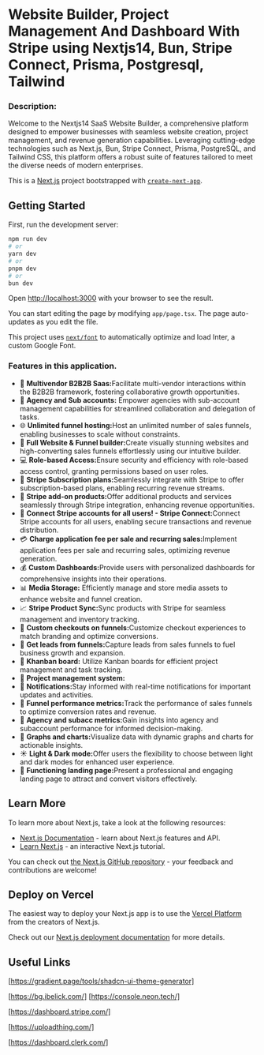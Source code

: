 # Website Builder, Project Management And Dashboard With Stripe using Nextjs14, Bun, Stripe Connect, Prisma, Postgresql, Tailwind

### Description:
Welcome to the Nextjs14 SaaS Website Builder, a comprehensive platform designed to empower businesses with seamless website creation, project management, and revenue generation capabilities. Leveraging cutting-edge technologies such as Next.js, Bun, Stripe Connect, Prisma, PostgreSQL, and Tailwind CSS, this platform offers a robust suite of features tailored to meet the diverse needs of modern enterprises.


This is a [Next.js](https://nextjs.org/) project bootstrapped with [`create-next-app`](https://github.com/vercel/next.js/tree/canary/packages/create-next-app).

## Getting Started

First, run the development server:

```bash
npm run dev
# or
yarn dev
# or
pnpm dev
# or
bun dev
```

Open [http://localhost:3000](http://localhost:3000) with your browser to see the result.

You can start editing the page by modifying `app/page.tsx`. The page auto-updates as you edit the file.

This project uses [`next/font`](https://nextjs.org/docs/basic-features/font-optimization) to automatically optimize and load Inter, a custom Google Font.

### Features in this application.
- 🤯 <b>Multivendor B2B2B Saas:</b>Facilitate multi-vendor interactions within the B2B2B framework, fostering collaborative growth opportunities.
- 🏢 <b>Agency and Sub accounts:</b> Empower agencies with sub-account management capabilities for streamlined collaboration and delegation of tasks.
- 🌐 <b>Unlimited funnel hosting:</b>Host an unlimited number of sales funnels, enabling businesses to scale without constraints.
- 🚀 <b>Full Website & Funnel builder:</b>Create visually stunning websites and high-converting sales funnels effortlessly using our intuitive builder.
- 💻 <b>Role-based Access:</b>Ensure security and efficiency with role-based access control, granting permissions based on user roles.
- 🔄 <b>Stripe Subscription plans:</b>Seamlessly integrate with Stripe to offer subscription-based plans, enabling recurring revenue streams.
- 🛒 <b>Stripe add-on products:</b>Offer additional products and services seamlessly through Stripe integration, enhancing revenue opportunities.
- 🔐 <b>Connect Stripe accounts for all users! - Stripe Connect:</b>Connect Stripe accounts for all users, enabling secure transactions and revenue distribution.
- 💳 <b>Charge application fee per sale and recurring sales:</b>Implement application fees per sale and recurring sales, optimizing revenue generation.
- 💰 <b>Custom Dashboards:</b>Provide users with personalized dashboards for comprehensive insights into their operations.
- 📊 <b>Media Storage:</b> Efficiently manage and store media assets to enhance website and funnel creation.
- 📈 <b>Stripe Product Sync:</b>Sync products with Stripe for seamless management and inventory tracking.
- 📌 <b>Custom checkouts on funnels:</b>Customize checkout experiences to match branding and optimize conversions.
- 📢 <b>Get leads from funnels:</b>Capture leads from sales funnels to fuel business growth and expansion.
- 🎨 <b>Khanban board:</b> Utilize Kanban boards for efficient project management and task tracking.
- 📂 <b>Project management system:</b>
- 🔗 <b>Notifications:</b>Stay informed with real-time notifications for important updates and activities.
- 📆 <b>Funnel performance metrics:</b>Track the performance of sales funnels to optimize conversion rates and revenue.
- 🧾 <b>Agency and subacc metrics:</b>Gain insights into agency and subaccount performance for informed decision-making.
- 🌙 <b>Graphs and charts:</b>Visualize data with dynamic graphs and charts for actionable insights.
- ☀️ <b>Light & Dark mode:</b>Offer users the flexibility to choose between light and dark modes for enhanced user experience.
- 📄 <b>Functioning landing page:</b>Present a professional and engaging landing page to attract and convert visitors effectively.

## Learn More

To learn more about Next.js, take a look at the following resources:

- [Next.js Documentation](https://nextjs.org/docs) - learn about Next.js features and API.
- [Learn Next.js](https://nextjs.org/learn) - an interactive Next.js tutorial.

You can check out [the Next.js GitHub repository](https://github.com/vercel/next.js/) - your feedback and contributions are welcome!

## Deploy on Vercel

The easiest way to deploy your Next.js app is to use the [Vercel Platform](https://vercel.com/new?utm_medium=default-template&filter=next.js&utm_source=create-next-app&utm_campaign=create-next-app-readme) from the creators of Next.js.

Check out our [Next.js deployment documentation](https://nextjs.org/docs/deployment) for more details.

## Useful Links
[https://gradient.page/tools/shadcn-ui-theme-generator]

[https://bg.ibelick.com/]
[https://console.neon.tech/]

[https://dashboard.stripe.com/]

[https://uploadthing.com/]

[https://dashboard.clerk.com/]

